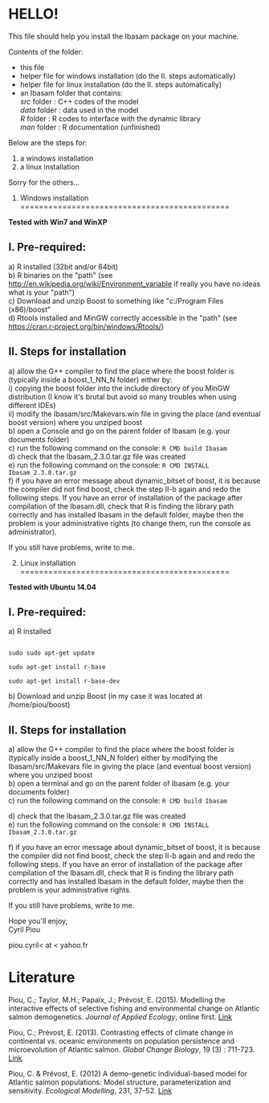 HELLO!
========
              
This file should help you install the Ibasam package on your machine.

Contents of the folder:  
- this file  
- helper file for windows installation (do the II. steps automatically)  
- helper file for linux installation (do the II. steps automatically)  
- an Ibasam folder that contains:  
  *src* folder : C++ codes of the model  
  *data* folder : data used in the model  
  *R* folder : R codes to interface with the dynamic library  
  *man* folder : R documentation (unfinished)  

Below are the steps for:  
1. a windows installation              
2. a linux installation

Sorry for the others...


1. Windows installation
=============================================

**Tested with Win7 and WinXP**

I. Pre-required:
---
  a) R installed (32bit and/or 64bit)  
  b) R binaries on the "path" (see http://en.wikipedia.org/wiki/Environment_variable if really you have no ideas what is your "path")  
  c) Download and unzip Boost to something like "c:/Program Files (x86)/boost"   
  d) Rtools installed and MinGW correctly accessible in the "path" (see https://cran.r-project.org/bin/windows/Rtools/) 

II. Steps for installation
---
  a) allow the G++ compiler to find the place where the boost folder is (typically inside a boost_1_NN_N folder) either by:   
      i) copying the boost folder into the include directory of you MinGW distribution (I know it's brutal but avoid so many troubles when using different IDEs)  
      ii) modify the Ibasam/src/Makevars.win file in giving the place (and eventual boost version) where you unziped boost  
  b) open a Console and go on the parent folder of Ibasam (e.g. your documents folder)  
  c) run the following command on the console: 
  ```R CMD build Ibasam ```  
  d) check that the Ibasam_2.3.0.tar.gz file was created  
  e) run the following command on the console: 
  ```R CMD INSTALL Ibasam_2.3.0.tar.gz ```  
  f) if you have an error message about dynamic_bitset of boost, it is because the compiler did not find boost, check the step II-b again and redo the following steps. If you have an error of installation of the package after compilation of the Ibasam.dll, check that R is finding the library path correctly and has installed Ibasam in the default folder, maybe then the problem is your administrative rights (to change them, run the console as administrator). 
  
If you still have problems, write to me.
      



2. Linux installation
=============================================

 **Tested with Ubuntu 14.04**
 

I. Pre-required:  
----
  a) R installed  
  
  ```
  
  sudo sudo apt-get update
  
  sudo apt-get install r-base
  
  sudo apt-get install r-base-dev  
 ```
 
    
  b) Download and unzip Boost (in my case it was located at /home/piou/boost)

II. Steps for installation
---
  a) allow the G++ compiler to find the place where the boost folder is (typically inside a boost_1_NN_N folder) either by modifying the Ibasam/src/Makevars file in giving the place (and eventual boost version) where you unziped boost  
  b) open a terminal and go on the parent folder of Ibasam (e.g. your documents folder)  
  c) run the following command on the console: 
  ```R CMD build Ibasam ```
   
  d) check that the Ibasam_2.3.0.tar.gz file was created  
  e) run the following command on the console: 
  ```R CMD INSTALL Ibasam_2.3.0.tar.gz ```
   
  f) if you have an error message about dynamic_bitset of boost, it is because the compiler did not find boost, check the step II-b again and and redo the following steps. If you have an error of installation of the package after compilation of the Ibasam.dll, check that R is finding the library path correctly and has installed Ibasam in the default folder, maybe then the problem is your administrative rights. 
  
If you still have problems, write to me.

      
Hope you'll enjoy,  
Cyril Piou

piou.cyril< at < yahoo.fr
  

Literature
=======

Piou, C.; Taylor, M.H.; Papaïx, J.; Prévost, E. (2015). Modelling the interactive effects of selective fishing and environmental change on Atlantic salmon demogenetics. *Journal of Applied Ecology*, online first. [Link](http://onlinelibrary.wiley.com/doi/10.1111/1365-2664.12512/abstract)

Piou, C.; Prévost, E. (2013). Contrasting effects of climate change in continental vs. oceanic environments on population persistence and microevolution of Atlantic salmon. *Global Change Biology*, 19 (3) : 711-723. [Link](http://onlinelibrary.wiley.com/doi/10.1111/gcb.12085/abstract)

Piou, C. & Prévost, E. (2012) A demo-genetic individual-based model for Atlantic salmon populations: Model structure, parameterization and sensitivity. *Ecological Modelling*, 231, 37–52. [Link](http://www.sciencedirect.com/science/article/pii/S0304380012000543)
